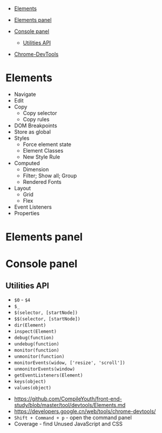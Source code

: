 <!-- toc -->
- [Elements](#elements)
- [Elements panel](#elements-panel)
- [Console panel](#console-panel)
  - [Utilities API](#utilities-api)

- [Chrome-DevTools](https://developer.chrome.com/docs/devtools/)

# Elements

- Navigate
- Edit
- Copy
  - Copy selector
  - Copy rules
- DOM Breakpoints
- Store as global
- Styles
  - Force element state
  - Element Classes
  - New Style Rule
- Computed
  - Dimension
  - Filter; Show all; Group
  - Rendered Fonts
- Layout
  - Grid
  - Flex
- Event Listeners
- Properties

# Elements panel
# Console panel

## Utilities API

- `$0` - `$4`
- `$_`
- `$(selector, [startNode])`
- `$$(selector, [startNode])`
- `dir(Element)`
- `inspect(Element)`
- `debug(function)`
- `undebug(function)`
- `monitor(function)`
- `unmonitor(function)`
- `monitorEvents(widow, ['resize', 'scroll'])`
- `unmonitorEvents(window)`
- `getEventListeners(Element)`
- `keys(object)`
- `values(object)`

<!-- todos -->
- https://github.com/CompileYouth/front-end-study/blob/master/tool/devtools/Elements.md
- https://developers.google.cn/web/tools/chrome-devtools/
- `Shift + Command + p` - open the command panel
- Coverage - find Unused JavaScript and CSS
